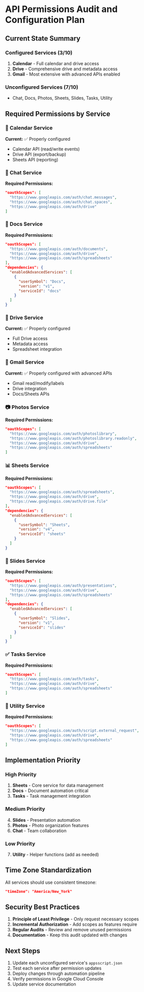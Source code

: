 # API Permissions Audit and Configuration Plan

## Current State Summary

### Configured Services (3/10)
1. **Calendar** - Full calendar and drive access
2. **Drive** - Comprehensive drive and metadata access  
3. **Gmail** - Most extensive with advanced APIs enabled

### Unconfigured Services (7/10)
- Chat, Docs, Photos, Sheets, Slides, Tasks, Utility

## Required Permissions by Service

### 📅 Calendar Service
**Current:** ✅ Properly configured
- Calendar API (read/write events)
- Drive API (export/backup)
- Sheets API (reporting)

### 💬 Chat Service
**Required Permissions:**
```json
"oauthScopes": [
  "https://www.googleapis.com/auth/chat.messages",
  "https://www.googleapis.com/auth/chat.spaces",
  "https://www.googleapis.com/auth/drive"
]
```

### 📄 Docs Service
**Required Permissions:**
```json
"oauthScopes": [
  "https://www.googleapis.com/auth/documents",
  "https://www.googleapis.com/auth/drive",
  "https://www.googleapis.com/auth/spreadsheets"
],
"dependencies": {
  "enabledAdvancedServices": [
    {
      "userSymbol": "Docs",
      "version": "v1",
      "serviceId": "docs"
    }
  ]
}
```

### 📁 Drive Service
**Current:** ✅ Properly configured
- Full Drive access
- Metadata access
- Spreadsheet integration

### 📧 Gmail Service
**Current:** ✅ Properly configured with advanced APIs
- Gmail read/modify/labels
- Drive integration
- Docs/Sheets APIs

### 📷 Photos Service
**Required Permissions:**
```json
"oauthScopes": [
  "https://www.googleapis.com/auth/photoslibrary",
  "https://www.googleapis.com/auth/photoslibrary.readonly",
  "https://www.googleapis.com/auth/drive",
  "https://www.googleapis.com/auth/spreadsheets"
]
```

### 📊 Sheets Service
**Required Permissions:**
```json
"oauthScopes": [
  "https://www.googleapis.com/auth/spreadsheets",
  "https://www.googleapis.com/auth/drive",
  "https://www.googleapis.com/auth/drive.file"
],
"dependencies": {
  "enabledAdvancedServices": [
    {
      "userSymbol": "Sheets",
      "version": "v4",
      "serviceId": "sheets"
    }
  ]
}
```

### 📱 Slides Service
**Required Permissions:**
```json
"oauthScopes": [
  "https://www.googleapis.com/auth/presentations",
  "https://www.googleapis.com/auth/drive",
  "https://www.googleapis.com/auth/spreadsheets"
],
"dependencies": {
  "enabledAdvancedServices": [
    {
      "userSymbol": "Slides",
      "version": "v1",
      "serviceId": "slides"
    }
  ]
}
```

### ✅ Tasks Service
**Required Permissions:**
```json
"oauthScopes": [
  "https://www.googleapis.com/auth/tasks",
  "https://www.googleapis.com/auth/drive",
  "https://www.googleapis.com/auth/spreadsheets"
]
```

### 🔧 Utility Service
**Required Permissions:**
```json
"oauthScopes": [
  "https://www.googleapis.com/auth/script.external_request",
  "https://www.googleapis.com/auth/drive",
  "https://www.googleapis.com/auth/spreadsheets"
]
```

## Implementation Priority

### High Priority
1. **Sheets** - Core service for data management
2. **Docs** - Document automation critical
3. **Tasks** - Task management integration

### Medium Priority
4. **Slides** - Presentation automation
5. **Photos** - Photo organization features
6. **Chat** - Team collaboration

### Low Priority
7. **Utility** - Helper functions (add as needed)

## Time Zone Standardization

All services should use consistent timezone:
```json
"timeZone": "America/New_York"
```

## Security Best Practices

1. **Principle of Least Privilege** - Only request necessary scopes
2. **Incremental Authorization** - Add scopes as features require
3. **Regular Audits** - Review and remove unused permissions
4. **Documentation** - Keep this audit updated with changes

## Next Steps

1. Update each unconfigured service's `appsscript.json`
2. Test each service after permission updates
3. Deploy changes through automation pipeline
4. Verify permissions in Google Cloud Console
5. Update service documentation